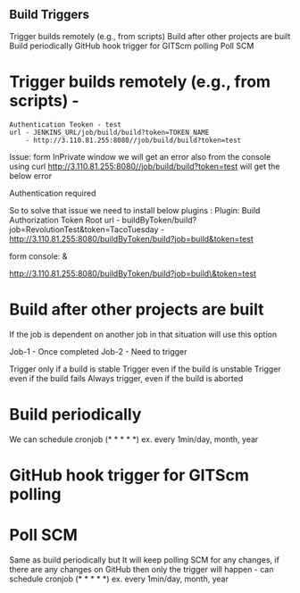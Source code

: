 ## Build Triggers

Trigger builds remotely (e.g., from scripts)
Build after other projects are built
Build periodically
GitHub hook trigger for GITScm polling
Poll SCM


# Trigger builds remotely (e.g., from scripts) - 
	Authentication Teoken - test
	url - JENKINS_URL/job/build/build?token=TOKEN_NAME
	    - http://3.110.81.255:8080//job/build/build?token=test
	
Issue:  form InPrivate window we will get an error also from the console using curl http://3.110.81.255:8080//job/build/build?token=test 
will get the below error 


Authentication required
<!--
-->

So to solve that issue we need to install below plugins : 
Plugin: Build Authorization Token Root
	url - buildByToken/build?job=RevolutionTest&token=TacoTuesday
	    - http://3.110.81.255:8080/buildByToken/build?job=build&token=test

form console: \&

http://3.110.81.255:8080/buildByToken/build?job=build\&token=test

# Build after other projects are built

If the job is dependent on another job in that situation will use this option

Job-1 - Once completed
	Job-2 - Need to trigger


Trigger only if a build is stable
Trigger even if the build is unstable
Trigger even if the build fails
Always trigger, even if the build is aborted

# Build periodically

We can schedule cronjob (* * * * *) ex. every 1min/day, month, year

# GitHub hook trigger for GITScm polling


# Poll SCM
Same as build periodically but It will keep polling SCM for any changes, if there are any changes on GitHub then only the trigger will happen - can schedule cronjob (* * * * *) ex. every 1min/day, month, year

